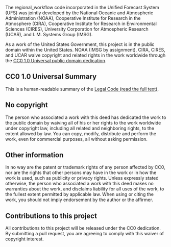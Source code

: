 The regional_workflow code incorporated in the Unified Forecast System (UFS) was jointly developed by the National Oceanic and Atmospheric Administration (NOAA), Cooperative Institute for Research in the Atmosphere (CIRA), Cooperative Institute for Research in Environmental Sciences (CIRES), University Corporation for Atmospheric Research (UCAR), and I. M. Systems Group (IMSG).

As a work of the United States Government, this project is in the public domain within the United States. 
NOAA (IMSG by assignment), CIRA, CIRES, and UCAR waive copyright and related rights in the work worldwide through the [CC0 1.0 Universal public domain dedication](https://creativecommons.org/publicdomain/zero/1.0/).

## CC0 1.0 Universal Summary

This is a human-readable summary of the [Legal Code (read the full text)](https://creativecommons.org/publicdomain/zero/1.0/legalcode).

## No copyright

The person who associated a work with this deed has dedicated the work to the public domain by waiving all of his or her rights to the work worldwide under copyright law, including all related and neighboring rights, to the extent allowed by law. You can copy, modify, distribute and perform the work, even for commercial purposes, all without asking permission.

## Other information
In no way are the patent or trademark rights of any person affected by CC0, nor are the rights that other persons may have in the work or in how the work is used, such as publicity or privacy rights. Unless expressly stated otherwise, the person who associated a work with this deed makes no warranties about the work, and disclaims liability for all uses of the work, to the fullest extent permitted by applicable law. When using or citing the work, you should not imply endorsement by the author or the affirmer.

## Contributions to this project
All contributions to this project will be released under the CC0 dedication. By submitting a pull request, you are agreeing to comply with this waiver of copyright interest.

